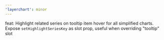 ```yaml
---
'layerchart': minor
---
```


feat: Highlight related series on tooltip item hover for all simplified charts. Expose `setHighlightSeriesKey` as slot prop, useful when overriding "tooltip" slot
